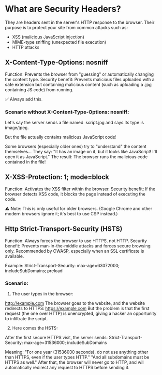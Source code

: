 # What are Security Headers?

They are headers sent in the server's HTTP response to the browser. Their purpose is to protect your site from common attacks such as:

- XSS (malicious JavaScript injection)
- MIME-type sniffing (unexpected file execution)
- HTTP attacks

## X-Content-Type-Options: nosniff

Function: Prevents the browser from "guessing" or automatically changing the content type.
Security benefit: Prevents malicious files uploaded with a safe extension but containing malicious content (such as uploading a .jpg containing JS code) from running.

✅ Always add this.

### Scenario without X-Content-Type-Options: nosniff:

Let's say the server sends a file named:
script.jpg and says its type is image/jpeg.

But the file actually contains malicious JavaScript code!

Some browsers (especially older ones) try to "understand" the content themselves...
They say: "It has an image on it, but it looks like JavaScript! I'll open it as JavaScript."
The result: The browser runs the malicious code contained in the file!

## X-XSS-Protection: 1; mode=block

Function: Activates the XSS filter within the browser.
Security benefit: If the browser detects XSS code, it blocks the page instead of executing the code.

⚠️ Note: This is only useful for older browsers. (Google Chrome and other modern browsers ignore it; it's best to use CSP instead.)

## Http Strict-Transport-Security (HSTS)

Function: Always forces the browser to use HTTPS, not HTTP.
Security benefit: Prevents man-in-the-middle attacks and forces secure browsing only.
Recommended by OWASP, especially when an SSL certificate is available.

Example:
Strict-Transport-Security: max-age=63072000; includeSubDomains; preload

### Scenario:

1. The user types in the browser:

http://example.com
The browser goes to the website, and the website redirects to HTTPS:  https://example.com
But the problem is that the first request (the one over HTTP) is unencrypted, giving a hacker an opportunity to infiltrate the script.

2. Here comes the HSTS:

After the first secure HTTPS visit, the server sends:
Strict-Transport-Security: max-age=31536000; includeSubDomains

Meaning:
"For one year (31536000 seconds), do not use anything other than HTTPS, even if the user types HTTP."
"And all subdomains must be HTTPS as well."
After that, the browser will never go to HTTP, and will automatically redirect any request to HTTPS before sending it.